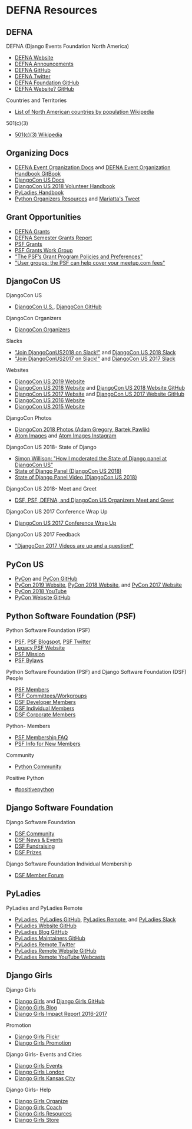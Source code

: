 # DEFNA Resources

## DEFNA

DEFNA (Django Events Foundation North America)
* [DEFNA Website](https://www.defna.org)
* [DEFNA Announcements](https://www.defna.org/announcements)
* [DEFNA GitHub](https://github.com/DEFNA)
* [DEFNA Twitter](https://twitter.com/defnado)
* [DEFNA Foundation GitHub](https://github.com/DEFNA/foundation)
* [DEFNA Website? GitHub](https://github.com/DEFNA/defna.org)

Countries and Territories
* [List of North American countries by population Wikipedia](https://en.wikipedia.org/wiki/List_of_North_American_countries_by_population)

501(c)(3)
* [501(c)(3) Wikipedia](https://en.wikipedia.org/wiki/501(c)(3)_organization)

## Organizing Docs

* [DEFNA Event Organization Docs](https://github.com/DEFNA/event-organization-docs) and [DEFNA Event Organization Handbook GitBook](https://defna.gitbook.io/handbook)
* [DjangoCon US Docs](https://github.com/djangocon/djangocon-us-docs)
* [DjangoCon US 2018 Volunteer Handbook](https://docs.google.com/document/d/1mZWwrpJYU5ZsZ_Mv6AIzop-eLsA7_rxejvwamDnZSkE/edit#heading=h.6b8gpd4m6ji8)
* [PyLadies Handbook](http://kit.pyladies.com/en/stable)
* [Python Organizers Resources](https://github.com/python-organizers/resources) and [Mariatta's Tweet](https://twitter.com/mariatta/status/1070094847946588160)

<!--
https://github.com/DEFNA/foundation/blob/master/onboarding.md

https://github.com/djangocon/djangocon-us-docs/blob/master/howtos/new-team-member.md

https://github.com/Mariatta/talk-talk-talk | Mariatta/talk-talk-talk: Talk Proposals by Mariatta
https://talk-talk-talk.readthedocs.io/en/latest/ | Talk Proposals by Mariatta — talk-talk-talk documentation

* [PyCascades Welcome Wagon 2018 Read the Docs](http://pycascades-welcome-wagon.readthedocs.io) and [PyCascades Welcome Wagon 2018 GitHub](https://github.com/pycascades/welcome-wagon-2018)

PyCascades Welcome Wagon
http://pycascades.us15.list-manage.com/subscribe?u=910a586d174a45ddb1125ad4e&id=675d463df8

Symposion
https://pydata-conference-management.readthedocs.io/en/latest/
https://pyconuk-2016-internaldocs.readthedocs.io/en/latest/ | PyCon UK 2016 Internaldocs — PyCon UK 2016 Internaldocs 2016 documentation
https://gist.github.com/joshsimmons/433513c7b3a249031281d99f7df9943a

http://pyladies-vancouver-online.readthedocs.io/en/latest/ | Welcome to PyLadies Vancouver! — PyLadies Vancouver documentation
https://github.com/pyladies-vancouver/pyladies-vancouver | pyladies-vancouver/pyladies-vancouver: PyLadies Vancouver website
https://github.com/Mariatta/webservice-pyladiesvan

https://github.com/pythonph/pycon-organizer-manual | pythonph/pycon-organizer-manual: RTD for organizing the yearly Python Conference in the Philippines
https://github.com/lorenanicole/pycon_organizers_manual | lorenanicole/pycon_organizers_manual
-->

## Grant Opportunities

* [DEFNA Grants](https://www.defna.org/grants)
* [DEFNA Semester Grants Report](https://www.defna.org/announcements/2018/9/6/semester-grants-report)
* [PSF Grants](https://www.python.org/psf/grants)
* [PSF Grants Work Group](https://www.python.org/psf/committees/#grants-work-group)
* ["The PSF’s Grant Program Policies and Preferences"](http://pyfound.blogspot.com/2017/12/the-psfs-grant-program-policies-and.html)
* ["User groups: the PSF can help cover your meetup.com fees"](http://pyfound.blogspot.com/2012/03/user-groups-psf-can-help-cover-your.html)

<!--
https://wiki.python.org/moin/FiscalSponsorship | FiscalSponsorship - Python Wiki
-->

## DjangoCon US

DjangoCon US
* [DjangoCon U.S.](http://www.djangocon.us), [DjangoCon GitHub](https://github.com/djangocon)

DjangoCon Organizers
* [DjangoCon Organizers](https://groups.google.com/forum/#!forum/djangocon-organizers)

Slacks
* ["Join DjangoConUS2018 on Slack!"](https://djangoconus2018.herokuapp.com) and [DjangoCon US 2018 Slack](https://djangoconus2018.slack.com)
* ["Join DjangoConUS2017 on Slack!"](http://djangoconus2017.herokuapp.com) and [DjangoCon US 2017 Slack](https://djangoconus2017.slack.com)

<!--
https://djangoconus.slack.com
https://github.com/avinassh/slackipy | avinassh/slackipy: Automate user invites to your Slack channel!
-->

Websites
* [DjangoCon US 2019 Website](https://2019.djangocon.us)
* [DjangoCon US 2018 Website](https://2018.djangocon.us) and [DjangoCon US 2018 Website GitHub](https://github.com/djangocon/2018.djangocon.us)
* [DjangoCon US 2017 Website](https://2017.djangocon.us) and [DjangoCon US 2017 Website GitHub](https://github.com/djangocon/2017.djangocon.us)
* [DjangoCon US 2016 Website](https://2016.djangocon.us)
* [DjangoCon US 2015 Website](https://2015.djangocon.us)

DjangoCon Photos
* [DjangoCon 2018 Photos (Adam Gregory, Bartek Pawlik)](https://www.flickr.com/photos/144080672@N05)
* [Atom Images](https://atom509.wordpress.com/about) and [Atom Images Instagram](https://www.instagram.com/atomimages)

DjangoCon US 2018- State of Django
* [Simon Willison: "How I moderated the State of Django panel at DjangoCon US"](https://simonwillison.net/2018/Oct/22/moderating-the-state-of-django)
* [State of Django Panel (DjangoCon US 2018)](https://2018.djangocon.us/talk/state-of-django-panel)
* [State of Django Panel Video (DjangoCon US 2018)](https://www.youtube.com/watch?v=TrAFQW7Wza0&t=356s)

DjangoCon US 2018- Meet and Greet
* [DSF, PSF, DEFNA, and DjangoCon US Organizers Meet and Greet](https://2018.djangocon.us/meet-and-greet)

DjangoCon US 2017 Conference Wrap Up
* [DjangoCon US 2017 Conference Wrap Up](https://2017.djangocon.us/news/conference-wrap-up)

DjangoCon US 2017 Feedback
* ["DjangoCon 2017 Videos are up and a question!"](https://www.reddit.com/r/django/comments/6yio1q/djangocon_2017_videos_are_up_and_a_question)

<!--
http://anna-oz.tumblr.com/post/171736615240/san-diego-my-favorites | Anna's blog | San Diego - My Favorites

Py Event Photos, including NSFW
https://www.flickr.com/photos/kennethreitz/albums
https://www.flickr.com/photos/kennethreitz | Kenneth Reitz | Flickr
-->

## PyCon US

* [PyCon](http://www.pycon.org) and [PyCon GitHub](https://github.com/PyCon)
* [PyCon 2019 Website](https://us.pycon.org/2019), [PyCon 2018 Website](https://us.pycon.org/2018), and [PyCon 2017 Website](https://us.pycon.org/2017)
* [PyCon 2018 YouTube](https://www.youtube.com/channel/UCsX05-2sVSH7Nx3zuk3NYuQ/videos)
* [PyCon Website GitHub](https://github.com/PyCon/pycon)

<!--
https://calendly.com/ewdurbin/office-hours/12-22-2017 | Calendly - Ernest W. Durbin III

https://us.pycon.org/2018/schedule
https://us.pycon.org/2017/schedule
https://us.pycon.org/2016/schedule
https://us.pycon.org/2015/schedule
https://us.pycon.org/2014/schedule/talks
https://us.pycon.org/2013/schedule/talks
https://us.pycon.org/2012/schedule
https://us.pycon.org/2011/schedule

https://pycon.blogspot.com/2017/10/introducing-pycon-hatchery-program.html | Introducing the PyCon Hatchery Program

https://pycon.blogspot.com/2018/04/how-why-cities-and-dates-are-selected.html | How & why cities and dates are selected for Pycon

https://docs.google.com/document/d/1AJronL4fzHj_evRu-SWnlSEP2dOaXG7fa3hrvAKJ6Rs/edit | PyCon Talk Template - Google Docs
https://docs.google.com/document/d/11tpuj7ZcQd9EoGdrgQuLuq0uAI9qSMeWg1d3WqgMWS0/edit | PyCon Tutorial Template - Google Docs

https://twitter.com/pyconcharlas
PyCon Charlas
https://twitter.com/NaomiCeder/status/921564258369986560 | Naomi Ceder on Twitter: "Si alguien quiere ayudarme a organizar (o dar) charlas en español en PyCon US, por favor DM me o envía un email a naomi<at>python dot org"
https://twitter.com/pyconcharlas/status/971460532573175809 | PyCon Charlas on Twitter: "¿No vas a la @pycon y por eso no puedes proponer una #PyConCharla? Necesitamos mentores que ayuden asesorando a los interesados en proponer una charla, si te deseas colaborar escríbenos a pycon.charlas@gmail.com https://t.co/IF5ZbgHolx… https://t.co/VEQgW6F3hR"
-->
  
## Python Software Foundation (PSF)

Python Software Foundation (PSF)
* [PSF](https://www.python.org/psf), [PSF Blogspot](http://pyfound.blogspot.com), [PSF Twitter](https://twitter.com/ThePSF)
* [Legacy PSF Website](http://legacy.python.org)
* [PSF Mission](https://www.python.org/psf/mission)
* [PSF Bylaws](https://www.python.org/psf/bylaws)

Python Software Foundation (PSF) and Django Software Foundation (DSF) People
* [PSF Members](https://www.python.org/psf/members)
* [PSF Committees/Workgroups](https://www.python.org/psf/committees)
* [DSF Developer Members](https://www.djangoproject.com/foundation/developer-members)
* [DSF Individual Members](https://www.djangoproject.com/foundation/individual-members)
* [DSF Corporate Members](https://www.djangoproject.com/foundation/corporate-members)

Python- Members
* [PSF Membership FAQ](https://www.python.org/psf/membership)
* [PSF Info for New Members](https://wiki.python.org/psf/Info%20for%20new%20PSF%20members)

Community
* [Python Community](https://www.python.org/community)

Positive Python
* [#positivepython](http://www.positivepython.org/twitter.html)

<!--
Awards

https://github.com/python/psf-community-resources | python/psf-community-resources: Short guides to PSF-related resources

https://wiki.python.org/moin/PythonSoftwareFoundation/BoardCandidates2018 | PythonSoftwareFoundation/BoardCandidates2018 - Python Wiki

http://pyfound.blogspot.com.au/2015/02/enroll-as-psf-voting-member.html
PSF Managing/Contributing Membership Self-Certification
https://docs.google.com/forms/d/e/1FAIpQLSfwWBGkzvkWDZrxW3up_M_B7qgt1IWZlx9KJ0ucLA5WJP1vfA/viewform

http://pyfound.blogspot.com/2018/01/2017-year-in-review.html | Python Software Foundation News: 2017: A year in review
-->

## Django Software Foundation

Django Software Foundation
* [DSF Community](https://www.djangoproject.com/community)
* [DSF News & Events](https://www.djangoproject.com/weblog)
* [DSF Fundraising](https://www.djangoproject.com/fundraising)
* [DSF Prizes](https://www.djangoproject.com/foundation/prizes)

Django Software Foundation Individual Membership
* [DSF Member Forum](https://groups.google.com/forum/#!forum/dsf-members)

## PyLadies

PyLadies and PyLadies Remote
* [PyLadies](http://www.pyladies.com), [PyLadies GitHub](https://github.com/pyladies), [PyLadies Remote](https://tlk.io/pyladiesremote), and [PyLadies Slack](http://slackin.pyladies.com)
* [PyLadies Website GitHub](https://github.com/pyladies/pyladies)
* [PyLadies Blog GitHub](https://github.com/pyladies/pyladies-blog)
* [PyLadies Maintainers GitHub](https://github.com/pyladies/pyladies-maintainers)
* [PyLadies Remote Twitter](https://twitter.com/pyladiesremote)
* [PyLadies Remote Website GitHub](https://github.com/pyladies-remote/website)
* [PyLadies Remote YouTube Webcasts](https://www.youtube.com/channel/UCyVogtilYlp1B1ZeFdnmDxQ)

## Django Girls

Django Girls
* [Django Girls](https://djangogirls.org) and [Django Girls GitHub](https://github.com/DjangoGirls) 
* [Django Girls Blog](http://blog.djangogirls.org)
* [Django Girls Impact Report 2016-2017](https://djangogirls.org/2016-2017)

Promotion
* [Django Girls Flickr](https://www.flickr.com/photos/djangogirls)
* [Django Girls Promotion](https://organize.djangogirls.org/promotion)

Django Girls- Events and Cities
* [Django Girls Events](https://djangogirls.org/events)
* [Django Girls London](https://djangogirls.org/london)
* [Django Girls Kansas City](https://djangogirls.org/kansascity)

Django Girls- Help
* [Django Girls Organize](http://organize.djangogirls.org)  
* [Django Girls Coach](http://coach.djangogirls.org)  
* [Django Girls Resources](https://github.com/DjangoGirls/resources) 
* [Django Girls Store](https://store.djangogirls.org)
